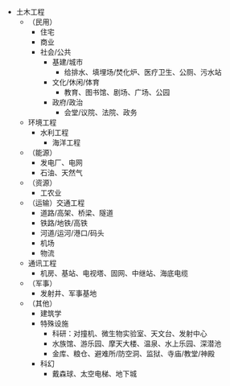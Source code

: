 - 土木工程
  - （民用）
    - 住宅
    - 商业
    - 社会/公共
      - 基建/城市
        - 给排水、填埋场/焚化炉、医疗卫生、公厕、污水站
      - 文化/休闲/体育
        - 教育、图书馆、剧场、广场、公园
      - 政府/政治
        - 会堂/议院、法院、政务
  - 环境工程
    - 水利工程
      - 海洋工程
  - （能源）
    - 发电厂、电网
    - 石油、天然气
  - （资源）
    - 工农业
  - （运输）交通工程
    - 道路/高架、桥梁、隧道
    - 铁路/地铁/高铁
    - 河道/运河/港口/码头
    - 机场
    - 物流
  - 通讯工程
    - 机房、基站、电视塔、固网、中继站、海底电缆
  - （军事）
    - 发射井、军事基地
  - （其他）
    - 建筑学
    - 特殊设施
      - 科研：对撞机、微生物实验室、天文台、发射中心
      - 水族馆、游乐园、摩天大楼、温泉、水上乐园、深潜池
      - 金库、粮仓、避难所/防空洞、监狱、寺庙/教堂/神殿
    - 科幻
      - 戴森球、太空电梯、地下城
